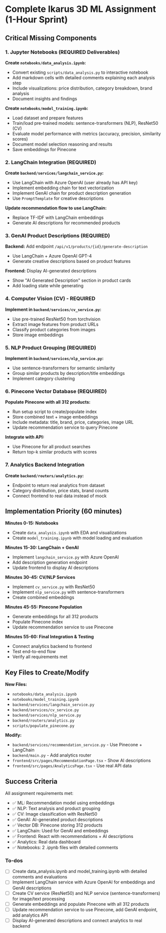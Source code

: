 <!-- 70646975-805b-4775-a391-71a2ddda6e10 c5bb5065-dbdb-426b-b942-a7b47921b8fe -->
# Complete Ikarus 3D ML Assignment (1-Hour Sprint)

## Critical Missing Components

### 1. Jupyter Notebooks (REQUIRED Deliverables)

**Create `notebooks/data_analysis.ipynb`:**

- Convert existing `scripts/data_analysis.py` to interactive notebook
- Add markdown cells with detailed comments explaining each analysis step
- Include visualizations: price distribution, category breakdown, brand analysis
- Document insights and findings

**Create `notebooks/model_training.ipynb`:**

- Load dataset and prepare features
- Train/load pre-trained models: sentence-transformers (NLP), ResNet50 (CV)
- Evaluate model performance with metrics (accuracy, precision, similarity scores)
- Document model selection reasoning and results
- Save embeddings for Pinecone

### 2. LangChain Integration (REQUIRED)

**Create `backend/services/langchain_service.py`:**

- Use LangChain with Azure OpenAI (user already has API key)
- Implement embedding chain for text vectorization
- Implement GenAI chain for product description generation
- Use `PromptTemplate` for creative descriptions

**Update recommendation flow to use LangChain:**

- Replace TF-IDF with LangChain embeddings
- Generate AI descriptions for recommended products

### 3. GenAI Product Descriptions (REQUIRED)

**Backend:** Add endpoint `/api/v1/products/{id}/generate-description`

- Use LangChain + Azure OpenAI GPT-4
- Generate creative descriptions based on product features

**Frontend:** Display AI-generated descriptions

- Show "AI Generated Description" section in product cards
- Add loading state while generating

### 4. Computer Vision (CV) - REQUIRED

**Implement in `backend/services/cv_service.py`:**

- Use pre-trained ResNet50 from torchvision
- Extract image features from product URLs
- Classify product categories from images
- Store image embeddings

### 5. NLP Product Grouping (REQUIRED)

**Implement in `backend/services/nlp_service.py`:**

- Use sentence-transformers for semantic similarity
- Group similar products by description/title embeddings
- Implement category clustering

### 6. Pinecone Vector Database (REQUIRED)

**Populate Pinecone with all 312 products:**

- Run setup script to create/populate index
- Store combined text + image embeddings
- Include metadata: title, brand, price, categories, image URL
- Update recommendation service to query Pinecone

**Integrate with API:**

- Use Pinecone for all product searches
- Return top-k similar products with scores

### 7. Analytics Backend Integration

**Create `backend/routers/analytics.py`:**

- Endpoint to return real analytics from dataset
- Category distribution, price stats, brand counts
- Connect frontend to real data instead of mock

## Implementation Priority (60 minutes)

**Minutes 0-15: Notebooks**

- Create `data_analysis.ipynb` with EDA and visualizations
- Create `model_training.ipynb` with model loading and evaluation

**Minutes 15-30: LangChain + GenAI**

- Implement `langchain_service.py` with Azure OpenAI
- Add description generation endpoint
- Update frontend to display AI descriptions

**Minutes 30-45: CV/NLP Services**

- Implement `cv_service.py` with ResNet50
- Implement `nlp_service.py` with sentence-transformers
- Create combined embeddings

**Minutes 45-55: Pinecone Population**

- Generate embeddings for all 312 products
- Populate Pinecone index
- Update recommendation service to use Pinecone

**Minutes 55-60: Final Integration & Testing**

- Connect analytics backend to frontend
- Test end-to-end flow
- Verify all requirements met

## Key Files to Create/Modify

**New Files:**

- `notebooks/data_analysis.ipynb`
- `notebooks/model_training.ipynb`
- `backend/services/langchain_service.py`
- `backend/services/cv_service.py`
- `backend/services/nlp_service.py`
- `backend/routers/analytics.py`
- `scripts/populate_pinecone.py`

**Modify:**

- `backend/services/recommendation_service.py` - Use Pinecone + LangChain
- `backend/main.py` - Add analytics router
- `frontend/src/pages/RecommendationPage.tsx` - Show AI descriptions
- `frontend/src/pages/AnalyticsPage.tsx` - Use real API data

## Success Criteria

All assignment requirements met:

- ✅ ML: Recommendation model using embeddings
- ✅ NLP: Text analysis and product grouping
- ✅ CV: Image classification with ResNet50
- ✅ GenAI: AI-generated product descriptions
- ✅ Vector DB: Pinecone storing 312 products
- ✅ LangChain: Used for GenAI and embeddings
- ✅ Frontend: React with recommendations + AI descriptions
- ✅ Analytics: Real data dashboard
- ✅ Notebooks: 2 .ipynb files with detailed comments

### To-dos

- [ ] Create data_analysis.ipynb and model_training.ipynb with detailed comments and evaluations
- [ ] Implement LangChain service with Azure OpenAI for embeddings and GenAI descriptions
- [ ] Create CV service (ResNet50) and NLP service (sentence-transformers) for image/text processing
- [ ] Generate embeddings and populate Pinecone with all 312 products
- [ ] Update recommendation service to use Pinecone, add GenAI endpoint, add analytics API
- [ ] Display AI-generated descriptions and connect analytics to real backend